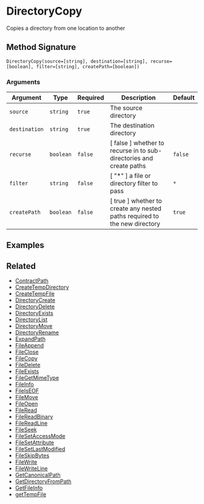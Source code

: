 # DirectoryCopy

Copies a directory from one location to another

## Method Signature

```
DirectoryCopy(source=[string], destination=[string], recurse=[boolean], filter=[string], createPath=[boolean])
```

### Arguments

| Argument      | Type      | Required | Description                                                                | Default |
| ------------- | --------- | -------- | -------------------------------------------------------------------------- | ------- |
| `source`      | `string`  | `true`   | The source directory                                                       |         |
| `destination` | `string`  | `true`   | The destination directory                                                  |         |
| `recurse`     | `boolean` | `false`  | \[ false ] whether to recurse in to sub-directories and create paths       | `false` |
| `filter`      | `string`  | `false`  | \[ "\*" ] a file or directory filter to pass                               | `*`     |
| `createPath`  | `boolean` | `false`  | \[ true ] whether to create any nested paths required to the new directory | `true`  |

## Examples

## Related

* [ContractPath](contractpath.md)
* [CreateTempDirectory](createtempdirectory.md)
* [CreateTempFile](createtempfile.md)
* [DirectoryCreate](directorycreate.md)
* [DirectoryDelete](directorydelete.md)
* [DirectoryExists](directoryexists.md)
* [DirectoryList](directorylist.md)
* [DirectoryMove](directorymove.md)
* [DirectoryRename](directoryrename.md)
* [ExpandPath](expandpath.md)
* [FileAppend](fileappend.md)
* [FileClose](fileclose.md)
* [FileCopy](filecopy.md)
* [FileDelete](filedelete.md)
* [FileExists](fileexists.md)
* [FileGetMimeType](filegetmimetype.md)
* [FileInfo](fileinfo.md)
* [FileIsEOF](fileiseof.md)
* [FileMove](filemove.md)
* [FileOpen](fileopen.md)
* [FileRead](fileread.md)
* [FileReadBinary](filereadbinary.md)
* [FileReadLine](filereadline.md)
* [FileSeek](fileseek.md)
* [FileSetAccessMode](filesetaccessmode.md)
* [FileSetAttribute](filesetattribute.md)
* [FileSetLastModified](filesetlastmodified.md)
* [FileSkipBytes](fileskipbytes.md)
* [FileWrite](filewrite.md)
* [FileWriteLine](filewriteline.md)
* [GetCanonicalPath](getcanonicalpath.md)
* [GetDirectoryFromPath](getdirectoryfrompath.md)
* [GetFileInfo](getfileinfo.md)
* [getTempFile](gettempfile.md)
